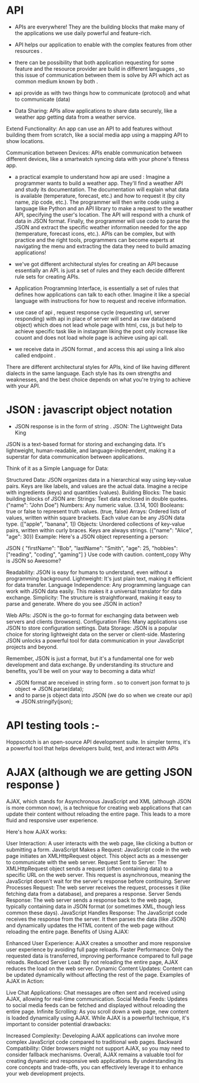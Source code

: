 # API 
* APIs are everywhere!  They are the building blocks that make many of the applications we use daily powerful and feature-rich.

* API helps our application to enable with the complex features from other resources .
* there can be possibility that both application requesting for some feature and the resource provider are build in different languages , so this issue of communication between them is solve by API which act as common medium known by both .
* api provide as with two things how to communicate (protocol) and what to communicate (data)
* Data Sharing:  APIs allow applications to share data securely, like a weather app getting data from a weather service.

Extend Functionality:  An app can use an API to add features without building them from scratch, like a social media app using a mapping API to show locations.

Communication between Devices:  APIs enable communication between different devices, like a smartwatch syncing data with your phone's fitness app.

* a practical example to understand how api are used :
Imagine a programmer wants to build a weather app. They'll find a weather API and study its documentation.  The documentation will explain what data is available (temperature, forecast, etc.) and how to request it (by city name, zip code, etc.).
The programmer will then write code using a language like Python and an API library to make a request to the weather API, specifying the user's location.  The API will respond with a chunk of data in JSON format. Finally, the programmer will use code to parse the JSON and extract the specific weather information needed for the app (temperature, forecast icons, etc.).
APIs can be complex, but with practice and the right tools, programmers can become experts at navigating the menu and extracting the data they need to build amazing applications!
* we've got different architectural styles for creating an API because essentially an API.
is just a set of rules and they each decide different rule sets for creating APIs.
* Application Programming Interface, is essentially a set of rules that defines how applications can talk to each other.  Imagine it like a special language with instructions for how to request and receive information.

* use case of api , request response cycle (requesting url, server responding) with api in place of server will send as raw data(send object) which does not lead whole page with html, css, js but help to achieve specific task like in instagram liking the post only increase like couont and does not load whole page is achieve using api call.

* we receive data in JSON format , and access this api using a link also called endpoint .

There are different architectural styles for APIs, kind of like having different dialects in the same language. Each style has its own strengths and weaknesses, and the best choice depends on what you're trying to achieve with your API.
# JSON : javascript object notation
* JSON response is in the form of string .
JSON: The Lightweight Data King

JSON is a text-based format for storing and exchanging data. It's lightweight, human-readable, and language-independent, making it a superstar for data communication between applications.

Think of it as a Simple Language for Data:

Structured Data: JSON organizes data in a hierarchical way using key-value pairs. Keys are like labels, and values are the actual data. Imagine a recipe with ingredients (keys) and quantities (values).
Building Blocks: The basic building blocks of JSON are:
Strings: Text data enclosed in double quotes. ("name": "John Doe")
Numbers: Any numeric value. (3.14, 100)
Booleans: true or false to represent truth values. (true, false)
Arrays: Ordered lists of values, written within square brackets. Each value can be any JSON data type. (["apple", "banana", 1])
Objects: Unordered collections of key-value pairs, written within curly braces. Keys are always strings. ({"name": "Alice", "age": 30})
Example: Here's a JSON object representing a person:

JSON
{
  "firstName": "Bob",
  "lastName": "Smith",
  "age": 25,
  "hobbies": ["reading", "coding", "gaming"]
}
Use code with caution.
content_copy
Why is JSON so Awesome?

Readability: JSON is easy for humans to understand, even without a programming background.
Lightweight: It's just plain text, making it efficient for data transfer.
Language Independence: Any programming language can work with JSON data easily. This makes it a universal translator for data exchange.
Simplicity: The structure is straightforward, making it easy to parse and generate.
Where do you see JSON in action?

Web APIs: JSON is the go-to format for exchanging data between web servers and clients (browsers).
Configuration Files: Many applications use JSON to store configuration settings.
Data Storage: JSON is a popular choice for storing lightweight data on the server or client-side.
Mastering JSON unlocks a powerful tool for data communication in your JavaScript projects and beyond.

Remember, JSON is just a format, but it's a fundamental one for web development and data exchange. By understanding its structure and benefits, you'll be well on your way to becoming a data whiz!

* JSON format are received in string form . so to convert json format to js object 
=> JSON.parse(data);
* and to parse js object data into JSON (we do so when we create our api)
=> JSON.stringify(json);

# API testing tools :-
Hoppscotch is an open-source API development suite. In simpler terms, it's a powerful tool that helps developers build, test, and interact with APIs

# AJAX (although we are getting JSON response )
AJAX, which stands for Asynchronous JavaScript and XML (although JSON is more common now), is a technique for creating web applications that can update their content without reloading the entire page. This leads to a more fluid and responsive user experience.

Here's how AJAX works:

User Interaction: A user interacts with the web page, like clicking a button or submitting a form.
JavaScript Makes a Request: JavaScript code in the web page initiates an XMLHttpRequest object. This object acts as a messenger to communicate with the web server.
Request Sent to Server: The XMLHttpRequest object sends a request (often containing data) to a specific URL on the web server. This request is asynchronous, meaning the JavaScript doesn't wait for the server's response before continuing.
Server Processes Request: The web server receives the request, processes it (like fetching data from a database), and prepares a response.
Server Sends Response: The web server sends a response back to the web page, typically containing data in JSON format (or sometimes XML, though less common these days).
JavaScript Handles Response: The JavaScript code receives the response from the server. It then parses the data (like JSON) and dynamically updates the HTML content of the web page without reloading the entire page.
Benefits of Using AJAX:

Enhanced User Experience: AJAX creates a smoother and more responsive user experience by avoiding full page reloads.
Faster Performance: Only the requested data is transferred, improving performance compared to full page reloads.
Reduced Server Load: By not reloading the entire page, AJAX reduces the load on the web server.
Dynamic Content Updates: Content can be updated dynamically without affecting the rest of the page.
Examples of AJAX in Action:

Live Chat Applications: Chat messages are often sent and received using AJAX, allowing for real-time communication.
Social Media Feeds: Updates to social media feeds can be fetched and displayed without reloading the entire page.
Infinite Scrolling: As you scroll down a web page, new content is loaded dynamically using AJAX.
While AJAX is a powerful technique, it's important to consider potential drawbacks:

Increased Complexity: Developing AJAX applications can involve more complex JavaScript code compared to traditional web pages.
Backward Compatibility: Older browsers might not support AJAX, so you may need to consider fallback mechanisms.
Overall, AJAX remains a valuable tool for creating dynamic and responsive web applications. By understanding its core concepts and trade-offs, you can effectively leverage it to enhance your web development projects.